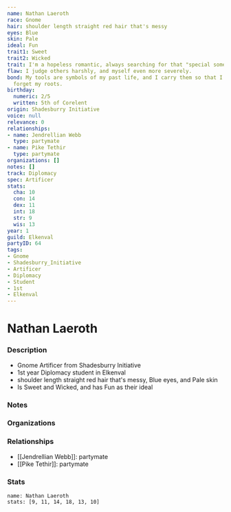 ```yaml
---
name: Nathan Laeroth
race: Gnome
hair: shoulder length straight red hair that's messy
eyes: Blue
skin: Pale
ideal: Fun
trait1: Sweet
trait2: Wicked
trait: I'm a hopeless romantic, always searching for that "special someone."
flaw: I judge others harshly, and myself even more severely.
bond: My tools are symbols of my past life, and I carry them so that I will never
  forget my roots.
birthday:
  numeric: 2/5
  written: 5th of Corelent
origin: Shadesburry Initiative
voice: null
relevance: 0
relationships:
- name: Jendrellian Webb
  type: partymate
- name: Pike Tethir
  type: partymate
organizations: []
notes: []
track: Diplomacy
spec: Artificer
stats:
  cha: 10
  con: 14
  dex: 11
  int: 18
  str: 9
  wis: 13
year: 1
guild: Elkenval
partyID: 64
tags:
- Gnome
- Shadesburry_Initiative
- Artificer
- Diplomacy
- Student
- 1st
- Elkenval
---
```

# Nathan Laeroth
### Description
- Gnome Artificer from Shadesburry Initiative
- 1st year Diplomacy student in Elkenval
- shoulder length straight red hair that's messy, Blue eyes, and Pale skin
- Is Sweet and Wicked, and has Fun as their ideal

### Notes

### Organizations

### Relationships
- [[Jendrellian Webb]]: partymate
- [[Pike Tethir]]: partymate

### Stats
```statblock
name: Nathan Laeroth
stats: [9, 11, 14, 18, 13, 10]
```